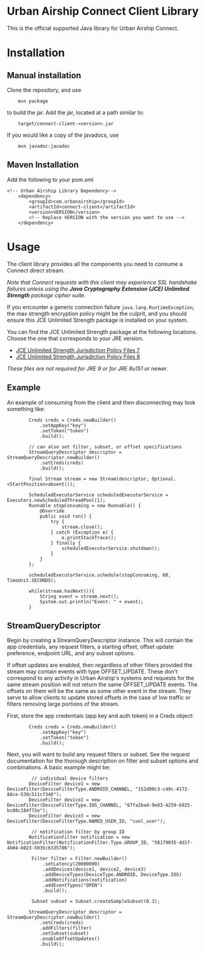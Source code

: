 Urban Airship Connect Client Library
====================================

This is the official supported Java library for Urban Airship Connect.


Installation
====================

Manual installation
-------------------

Clone the repository, and use

```
    mvn package
```

to build the jar. Add the jar, located at a path similar to:

```
    target/connect-client-<version>.jar
```

If you would like a copy of the javadocs, use

```
    mvn javadoc:javadoc
```

Maven Installation
------------------

Add the following to your pom.xml

```
<!-- Urban Airship Library Dependency-->
    <dependency>
        <groupId>com.urbanairship</groupId>
        <artifactId>connect-client</artifactId>
        <version>VERSION</version>
        <!-- Replace VERSION with the version you want to use -->
    </dependency>
```

Usage
=====

The client library provides all the components you need to consume a Connect direct stream.

_Note that Connect requests with this client may experience SSL handshake failures unless using the
**Java Cryptography Extension (JCE) Unlimited Strength** package cipher suite._

If you encounter a generic connection failure `java.lang.RuntimeException`, the max strength encryption policy might be the culprit, and you should ensure this JCE Unlimited Strength package is installed on your system.

You can find the JCE Unlimited Strength package at the following locations.  Choose the one that corresponds to your JRE version.

- [JCE Unlimited Strength Jurisdiction Policy Files 7](http://www.oracle.com/technetwork/java/javase/downloads/jce-7-download-432124.html)
- [JCE Unlimited Strength Jurisdiction Policy Files 8](http://www.oracle.com/technetwork/java/javase/downloads/jce8-download-2133166.html)

_These files are not required for JRE 9 or for JRE 8u151 or newer._

Example
-------

 An example of consuming from the client and then disconnecting may look something like:
```
        Creds creds = Creds.newBuilder()
            .setAppKey("key")
            .setToken("token")
            .build();
```
```
        // can also set filter, subset, or offset specifications
        StreamQueryDescriptor descriptor = StreamQueryDescriptor.newBuilder()
            .setCreds(creds)
            .build();
```
```
        final Stream stream = new Stream(descriptor, Optional.<StartPosition>absent());
```
```
        ScheduledExecutorService scheduledExecutorService = Executors.newScheduledThreadPool(1);
        Runnable stopConsuming = new Runnable() {
            @Override
            public void run() {
                try {
                    stream.close();
                } catch (Exception e) {
                    e.printStackTrace();
                } finally {
                    scheduledExecutorService.shutdown();
                }
            }
        };
```
```
        scheduledExecutorService.schedule(stopConsuming, 60, TimeUnit.SECONDS);

        while(stream.hasNext()){
            String event = stream.next();
            System.out.println("Event: " + event);
        }
```

StreamQueryDescriptor
---------------------

Begin by creating a StreamQueryDescriptor instance.  This will contain the app credentials, any request filters,
 a starting offset, offset update preference, endpoint URL, and any subset options.

If offset updates are enabled, then regardless of other filters provided the stream may contain events with type
OFFSET_UPDATE. These don't correspond to any activity in Urban Airship's systems and requests for the same stream
position will not return the same OFFSET_UPDATE events. The offsets on them will be the same as some other event
in the stream. They serve to allow clients to update stored offsets in the case of low traffic or filters removing
large portions of the stream.

First, store the app credentials (app key and auth token) in a Creds object:

```
        Creds creds = Creds.newBuilder()
            .setAppKey("key")
            .setToken("token")
            .build();
```

Next, you will want to build any request filters or subset.  See the request documentation for the thorough description
 on filter and subset options and combinations.  A basic example might be:

```
         // individual device filters
        DeviceFilter device1 = new DeviceFilter(DeviceFilterType.ANDROID_CHANNEL, "152d00c3-c49c-4172-88ce-539c511cf346");
        DeviceFilter device2 = new DeviceFilter(DeviceFilterType.IOS_CHANNEL, "67fa2bad-9e83-4259-b925-bc08c184f72e");
        DeviceFilter device3 = new DeviceFilter(DeviceFilterType.NAMED_USER_ID, "cool_user");
```
```
         // notification filter by group ID
        NotificationFilter notification = new NotificationFilter(NotificationFilter.Type.GROUP_ID, "58179035-dd1f-4b04-b023-5035c6335786");
```

```
         Filter filter = Filter.newBuilder()
             .setLatency(20000000)
             .addDevices(device1, device2, device3)
             .addDeviceTypes(DeviceType.ANDROID, DeviceType.IOS)
             .addNotifications(notification)
             .addEventTypes("OPEN")
             .build();
```

```
         Subset subset = Subset.createSampleSubset(0.3);
```

```
        StreamQueryDescriptor descriptor = StreamQueryDescriptor.newBuilder()
            .setCreds(creds)
            .addFilters(filter)
            .setSubset(subset)
            .enableOffsetUpdates()
            .build();
```


